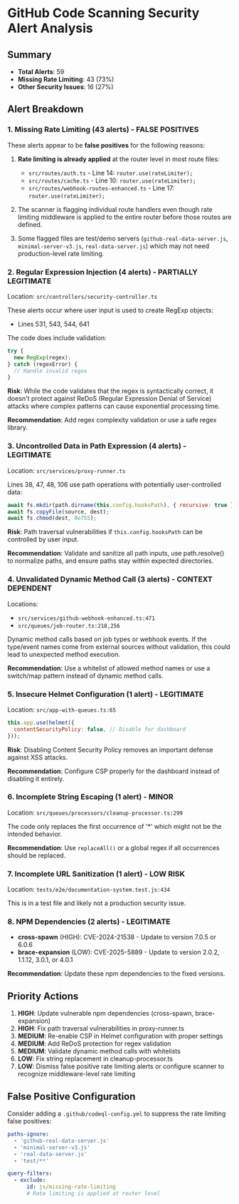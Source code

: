 # GitHub Code Scanning Security Alert Analysis

## Summary
- **Total Alerts**: 59
- **Missing Rate Limiting**: 43 (73%)
- **Other Security Issues**: 16 (27%)

## Alert Breakdown

### 1. Missing Rate Limiting (43 alerts) - **FALSE POSITIVES**

These alerts appear to be **false positives** for the following reasons:

1. **Rate limiting is already applied** at the router level in most route files:
   - `src/routes/auth.ts` - Line 14: `router.use(rateLimiter);`
   - `src/routes/cache.ts` - Line 10: `router.use(rateLimiter);`
   - `src/routes/webhook-routes-enhanced.ts` - Line 17: `router.use(rateLimiter);`

2. The scanner is flagging individual route handlers even though rate limiting middleware is applied to the entire router before those routes are defined.

3. Some flagged files are test/demo servers (`github-real-data-server.js`, `minimal-server-v3.js`, `real-data-server.js`) which may not need production-level rate limiting.

### 2. Regular Expression Injection (4 alerts) - **PARTIALLY LEGITIMATE**

Location: `src/controllers/security-controller.ts`

These alerts occur where user input is used to create RegExp objects:
- Lines 531, 543, 544, 641

The code does include validation:
```javascript
try {
  new RegExp(regex);
} catch (regexError) {
  // Handle invalid regex
}
```

**Risk**: While the code validates that the regex is syntactically correct, it doesn't protect against ReDoS (Regular Expression Denial of Service) attacks where complex patterns can cause exponential processing time.

**Recommendation**: Add regex complexity validation or use a safe regex library.

### 3. Uncontrolled Data in Path Expression (4 alerts) - **LEGITIMATE**

Location: `src/services/proxy-runner.ts`

Lines 38, 47, 48, 106 use path operations with potentially user-controlled data:
```javascript
await fs.mkdir(path.dirname(this.config.hooksPath), { recursive: true });
await fs.copyFile(source, dest);
await fs.chmod(dest, 0o755);
```

**Risk**: Path traversal vulnerabilities if `this.config.hooksPath` can be controlled by user input.

**Recommendation**: Validate and sanitize all path inputs, use path.resolve() to normalize paths, and ensure paths stay within expected directories.

### 4. Unvalidated Dynamic Method Call (3 alerts) - **CONTEXT DEPENDENT**

Locations:
- `src/services/github-webhook-enhanced.ts:471`
- `src/queues/job-router.ts:218,256`

Dynamic method calls based on job types or webhook events. If the type/event names come from external sources without validation, this could lead to unexpected method execution.

**Recommendation**: Use a whitelist of allowed method names or use a switch/map pattern instead of dynamic method calls.

### 5. Insecure Helmet Configuration (1 alert) - **LEGITIMATE**

Location: `src/app-with-queues.ts:65`

```javascript
this.app.use(helmet({
  contentSecurityPolicy: false, // Disable for dashboard
}));
```

**Risk**: Disabling Content Security Policy removes an important defense against XSS attacks.

**Recommendation**: Configure CSP properly for the dashboard instead of disabling it entirely.

### 6. Incomplete String Escaping (1 alert) - **MINOR**

Location: `src/queues/processors/cleanup-processor.ts:299`

The code only replaces the first occurrence of '*' which might not be the intended behavior.

**Recommendation**: Use `replaceAll()` or a global regex if all occurrences should be replaced.

### 7. Incomplete URL Sanitization (1 alert) - **LOW RISK**

Location: `tests/e2e/documentation-system.test.js:434`

This is in a test file and likely not a production security issue.

### 8. NPM Dependencies (2 alerts) - **LEGITIMATE**

- **cross-spawn** (HIGH): CVE-2024-21538 - Update to version 7.0.5 or 6.0.6
- **brace-expansion** (LOW): CVE-2025-5889 - Update to version 2.0.2, 1.1.12, 3.0.1, or 4.0.1

**Recommendation**: Update these npm dependencies to the fixed versions.

## Priority Actions

1. **HIGH**: Update vulnerable npm dependencies (cross-spawn, brace-expansion)
2. **HIGH**: Fix path traversal vulnerabilities in proxy-runner.ts
3. **MEDIUM**: Re-enable CSP in Helmet configuration with proper settings
4. **MEDIUM**: Add ReDoS protection for regex validation
5. **MEDIUM**: Validate dynamic method calls with whitelists
6. **LOW**: Fix string replacement in cleanup-processor.ts
7. **LOW**: Dismiss false positive rate limiting alerts or configure scanner to recognize middleware-level rate limiting

## False Positive Configuration

Consider adding a `.github/codeql-config.yml` to suppress the rate limiting false positives:

```yaml
paths-ignore:
  - 'github-real-data-server.js'
  - 'minimal-server-v3.js'
  - 'real-data-server.js'
  - 'test/**'

query-filters:
  - exclude:
      id: js/missing-rate-limiting
      # Rate limiting is applied at router level